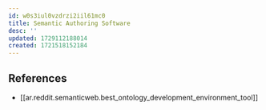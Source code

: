 ```yaml
---
id: w0s3iul0vzdrzi2iil61mc0
title: Semantic Authoring Software
desc: ''
updated: 1729112188014
created: 1721518152184
---
```



## References

- [[ar.reddit.semanticweb.best_ontology_development_environment_tool]]

